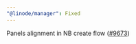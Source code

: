 ```yaml
---
"@linode/manager": Fixed
---
```


Panels alignment in NB create flow ([#9673](https://github.com/linode/manager/pull/9673))
